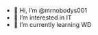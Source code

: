 - 👋 Hi, I’m @mrnobodys001
- 👀 I’m interested in IT
- 🌱 I’m currently learning WD


<!---
mrnobodys001/mrnobodys001 is a ✨ special ✨ repository because its `README.md` (this file) appears on your GitHub profile.
You can click the Preview link to take a look at your changes.
--->
